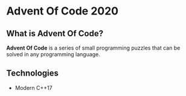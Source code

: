 # Advent Of Code 2020
 
## What is Advent Of Code?
**Advent Of Code** is a series of small programming puzzles that
can be solved in any programming language.

## Technologies
- Modern C++17